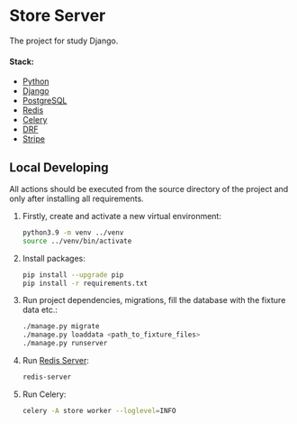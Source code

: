 # Store Server

The project for study Django.

#### Stack:

- [Python](https://www.python.org/downloads/)
- [Django](https://www.djangoproject.com/)
- [PostgreSQL](https://www.postgresql.org/)
- [Redis](https://redis.io/)
- [Celery](https://docs.celeryq.dev/en/stable/getting-started/introduction.html)
- [DRF](https://www.django-rest-framework.org/)
- [Stripe](https://stripe.com/)

## Local Developing

All actions should be executed from the source directory of the project and only after installing all requirements.

1. Firstly, create and activate a new virtual environment:
   ```bash
   python3.9 -m venv ../venv
   source ../venv/bin/activate
   ```
   
2. Install packages:
   ```bash
   pip install --upgrade pip
   pip install -r requirements.txt
   ```
   
3. Run project dependencies, migrations, fill the database with the fixture data etc.:
   ```bash
   ./manage.py migrate
   ./manage.py loaddata <path_to_fixture_files>
   ./manage.py runserver 
   ```
   
4. Run [Redis Server](https://redis.io/docs/getting-started/installation/):
   ```bash
   redis-server
   ```
   
5. Run Celery:
   ```bash
   celery -A store worker --loglevel=INFO
   ```
